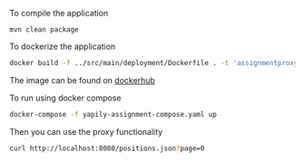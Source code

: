 To compile the application

```
mvn clean package
```

To dockerize the application

```bash
docker build -f ../src/main/deployment/Dockerfile . -t 'assignmentproxy:latest'
```

The image can be found on [dockerhub](https://hub.docker.com/r/yapilyassignment/assignmentproxy)

To run using docker compose

```bash
docker-compose -f yapily-assignment-compose.yaml up
```

Then you can use the proxy functionality

```bash
curl http://localhost:8080/positions.json?page=0
```